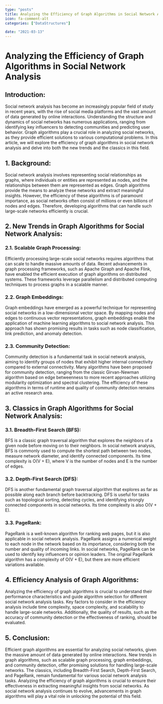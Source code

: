 ```yaml
---
type: "posts"
title: Analyzing the Efficiency of Graph Algorithms in Social Network Analysis
icon: fa-comment-alt
categories: ["DataStructures"]

date: "2021-03-13"
---
```




# Analyzing the Efficiency of Graph Algorithms in Social Network Analysis

## Introduction:
Social network analysis has become an increasingly popular field of study in recent years, with the rise of social media platforms and the vast amount of data generated by online interactions. Understanding the structure and dynamics of social networks has numerous applications, ranging from identifying key influencers to detecting communities and predicting user behavior. Graph algorithms play a crucial role in analyzing social networks, as they provide efficient solutions to various computational problems. In this article, we will explore the efficiency of graph algorithms in social network analysis and delve into both the new trends and the classics in this field.

## 1. Background:
Social network analysis involves representing social relationships as graphs, where individuals or entities are represented as nodes, and the relationships between them are represented as edges. Graph algorithms provide the means to analyze these networks and extract meaningful insights. However, the efficiency of these algorithms is of paramount importance, as social networks often consist of millions or even billions of nodes and edges. Therefore, developing algorithms that can handle such large-scale networks efficiently is crucial.

## 2. New Trends in Graph Algorithms for Social Network Analysis:
### 2.1. Scalable Graph Processing:
Efficiently processing large-scale social networks requires algorithms that can scale to handle massive amounts of data. Recent advancements in graph processing frameworks, such as Apache Giraph and Apache Flink, have enabled the efficient execution of graph algorithms on distributed systems. These frameworks leverage parallelism and distributed computing techniques to process graphs in a scalable manner.

### 2.2. Graph Embeddings:
Graph embeddings have emerged as a powerful technique for representing social networks in a low-dimensional vector space. By mapping nodes and edges to continuous vector representations, graph embeddings enable the application of machine learning algorithms to social network analysis. This approach has shown promising results in tasks such as node classification, link prediction, and anomaly detection.

### 2.3. Community Detection:
Community detection is a fundamental task in social network analysis, aiming to identify groups of nodes that exhibit higher internal connectivity compared to external connectivity. Many algorithms have been proposed for community detection, ranging from the classic Girvan-Newman algorithm based on edge betweenness to more recent approaches utilizing modularity optimization and spectral clustering. The efficiency of these algorithms in terms of runtime and quality of community detection remains an active research area.

## 3. Classics in Graph Algorithms for Social Network Analysis:
### 3.1. Breadth-First Search (BFS):
BFS is a classic graph traversal algorithm that explores the neighbors of a given node before moving on to their neighbors. In social network analysis, BFS is commonly used to compute the shortest path between two nodes, measure network diameter, and identify connected components. Its time complexity is O(V + E), where V is the number of nodes and E is the number of edges.

### 3.2. Depth-First Search (DFS):
DFS is another fundamental graph traversal algorithm that explores as far as possible along each branch before backtracking. DFS is useful for tasks such as topological sorting, detecting cycles, and identifying strongly connected components in social networks. Its time complexity is also O(V + E).

### 3.3. PageRank:
PageRank is a well-known algorithm for ranking web pages, but it is also applicable in social network analysis. PageRank assigns a numerical weight to each node in the network based on its importance, considering both the number and quality of incoming links. In social networks, PageRank can be used to identify key influencers or opinion leaders. The original PageRank algorithm has a complexity of O(V + E), but there are more efficient variations available.

## 4. Efficiency Analysis of Graph Algorithms:
Analyzing the efficiency of graph algorithms is crucial to understand their performance characteristics and guide algorithm selection for different social network analysis tasks. Key factors to consider in the efficiency analysis include time complexity, space complexity, and scalability to handle large-scale networks. Additionally, the quality of results, such as the accuracy of community detection or the effectiveness of ranking, should be evaluated.

## 5. Conclusion:
Efficient graph algorithms are essential for analyzing social networks, given the massive amount of data generated by online interactions. New trends in graph algorithms, such as scalable graph processing, graph embeddings, and community detection, offer promising solutions for handling large-scale networks. The classics, including Breadth-First Search, Depth-First Search, and PageRank, remain fundamental for various social network analysis tasks. Analyzing the efficiency of graph algorithms is crucial to ensure their effectiveness in extracting meaningful insights from social networks. As social network analysis continues to evolve, advancements in graph algorithms will play a vital role in unlocking the potential of this field.